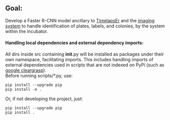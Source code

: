 ## Goal:
Develop a Faster R-CNN model ancillary to 
[TimelapsEr](https://github.com/SamuelClucas/SC_TSL_09092024_TimelapsEr) 
and the [imaging 
system](https://github.com/SamuelClucas/SC_TSL_06082024_Imaging-System-Design) 
to handle identification of plates, labels, and colonies, by the system 
within the incubator.

#### Handling local dependencies and external dependency imports: 
All dirs inside src containing __init__.py will be installed as packages under their own namespace, facilitating imports. This includes handling imports of external dependencies used in scripts that are not indexed on PyPi (such as [google cleargrasp](https://github.com/Shreeyak/cleargrasp)).  
Before running scripts/*.py, use:  

``` 
pip install --upgrade pip
pip install -e .
```
Or, if not developing the project, just:  

```
pip install --upgrade pip
pip install .
```
